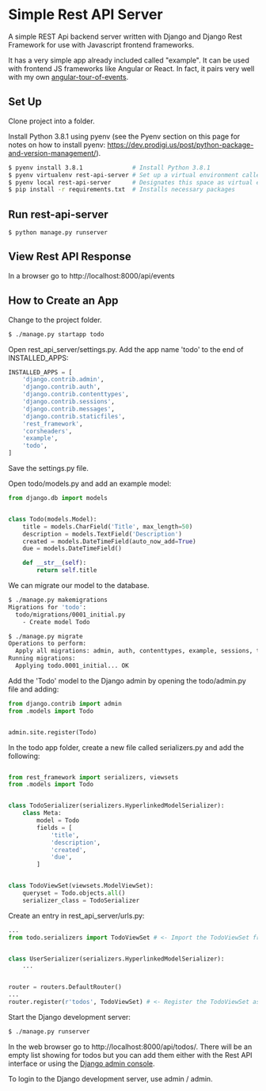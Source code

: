 # Simple Rest API Server

A simple REST Api backend server written with Django and Django Rest Framework for use with Javascript frontend frameworks.

It has a very simple app already included called "example". It can be used with frontend JS frameworks like Angular or React. In fact, it pairs very well with my own [angular-tour-of-events](https://github.com/hseritt/angular-tour-of-events/tree/GET-Example-DjangoRF).


## Set Up

Clone project into a folder.

Install Python 3.8.1 using pyenv (see the Pyenv section on this page for notes on how to install pyenv: https://dev.prodigi.us/post/python-package-and-version-management/).

```bash
$ pyenv install 3.8.1              # Install Python 3.8.1
$ pyenv virtualenv rest-api-server # Set up a virtual environment called rest-api-server
$ pyenv local rest-api-server      # Designates this space as virtual environment container
$ pip install -r requirements.txt  # Installs necessary packages
```


## Run rest-api-server 

`$ python manage.py runserver`


## View Rest API Response

In a browser go to http://localhost:8000/api/events


## How to Create an App

Change to the project folder.

```bash
$ ./manage.py startapp todo
```

Open rest_api_server/settings.py. Add the app name 'todo' to the end of INSTALLED_APPS:

```python
INSTALLED_APPS = [
    'django.contrib.admin',
    'django.contrib.auth',
    'django.contrib.contenttypes',
    'django.contrib.sessions',
    'django.contrib.messages',
    'django.contrib.staticfiles',
    'rest_framework',
    'corsheaders',
    'example',
    'todo',
]
```

Save the settings.py file.

Open todo/models.py and add an example model:

```python
from django.db import models


class Todo(models.Model):
    title = models.CharField('Title', max_length=50)
    description = models.TextField('Description')
    created = models.DateTimeField(auto_now_add=True)
    due = models.DateTimeField()

    def __str__(self):
        return self.title
```

We can migrate our model to the database.

```bash
$ ./manage.py makemigrations
Migrations for 'todo':
  todo/migrations/0001_initial.py
    - Create model Todo

$ ./manage.py migrate
Operations to perform:
  Apply all migrations: admin, auth, contenttypes, example, sessions, todo
Running migrations:
  Applying todo.0001_initial... OK
```

Add the 'Todo' model to the Django admin by opening the todo/admin.py file and adding:

```python
from django.contrib import admin
from .models import Todo


admin.site.register(Todo)
```

In the todo app folder, create a new file called serializers.py and add the following:

```python

from rest_framework import serializers, viewsets
from .models import Todo


class TodoSerializer(serializers.HyperlinkedModelSerializer):
    class Meta:
        model = Todo
        fields = [
            'title',
            'description',
            'created',
            'due',
        ]


class TodoViewSet(viewsets.ModelViewSet):
    queryset = Todo.objects.all()
    serializer_class = TodoSerializer

```

Create an entry in rest_api_server/urls.py:

```python
...
from todo.serializers import TodoViewSet # <- Import the TodoViewSet from the serializers module.


class UserSerializer(serializers.HyperlinkedModelSerializer):
    ...


router = routers.DefaultRouter()
...
router.register(r'todos', TodoViewSet) # <- Register the TodoViewSet as 'todos'
```

Start the Django development server:

```bash
$ ./manage.py runserver
```

In the web browser go to http://localhost:8000/api/todos/. There will be an empty list showing for todos but you can add them either with the Rest API interface or using the [Django admin console](http://localhost:8000/admin/).

To login to the Django development server, use admin / admin.

